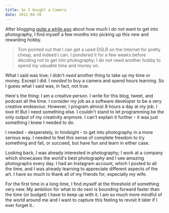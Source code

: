```yaml
---
title: So I bought a Camera
date: 2012-04-26
---
```


After blogging [quite a while ago](/blog/effort-to-improved-skill-ratio-and-expertise/) about how much I _do not_ want to get into photography, I find myself a few months into picking up this new and rewarding hobby.

> Tom pointed out that I can get a used DSLR on the Internet for pretty cheap, and indeed I can. I pondered it for a few weeks before deciding not to get into photography; I do _not_ need another hobby to spend my valuable time and money on.

What I said was true; I didn't _need_ another thing to take up my time or money. Except I did. I _needed_ to buy a camera and spend hours learning. So I guess what I said was, in fact, not true.

Here's the thing: I am a creative person. I write for this blog, tweet, and podcast all the time. I consider my job as a software developer to be a very creative endeavour. However, I program almost 8 hours a day at my job. I love it! But I need something else. I couldn't stand to let programming be the only output of my creativity anymore. I can't explain it further - it was just something I knew I needed to do.

I needed - desperately, in hindsight - to get into photography in a more serious way. I needed to feel this sense of complete freedom to try something and fail, or succeed, but have fun and learn in either case.

Looking back, I was already interested in photography; I work at a company which showcases the world's best photography and I see amazing photographs every day. I had an Instagram account, which I posted to all the time, and I was already learning to appreciate different aspects of the art. I have so much to thank all of my friends for, especially my wife.

For the first time in a long time, I find myself at the threshold of something very new. My ambition for what to do next is bounding forward faster than the time (or budget) I have to keep up with it. I am so much more mindful of the world around me and I want to capture this feeling to revisit it later if I ever forget it..
